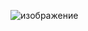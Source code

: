 ![изображение](https://github.com/vbifrhen/MD5_hash/assets/63012247/13758729-d0ef-4dda-9ebd-d76de99f2bab)
